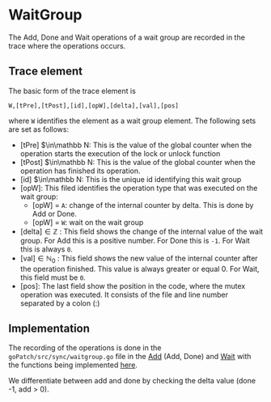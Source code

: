 # WaitGroup

The Add, Done and Wait operations of a wait group are recorded in the trace where the operations occurs.

## Trace element

The basic form of the trace element is

```
W,[tPre],[tPost],[id],[opW],[delta],[val],[pos]
```

where `W` identifies the element as a wait group element. The following sets are set as follows:

- [tPre] $\in\mathbb N: This is the value of the global counter when the operation starts
  the execution of the lock or unlock function
- [tPost] $\in\mathbb N: This is the value of the global counter when the operation has finished
  its operation.
- [id] $\in\mathbb N: This is the unique id identifying this wait group
- [opW]: This filed identifies the operation type that was executed on the wait group:
  - [opW] = `A`: change of the internal counter by delta. This is done by Add or Done.
  - [opW] = `W`: wait on the wait group
- [delta]$\in \mathbb Z$ : This field shows the change of the internal value of the wait group.
  For Add this is a positive number. For Done this is `-1`. For Wait this is always
  `0`.
- [val]$\in \mathbb N_0$ : This field shows the new value of the internal counter after the operation
  finished. This value is always greater or equal 0. For Wait, this field must be `0`.
- [pos]: The last field show the position in the code, where the mutex operation
  was executed. It consists of the file and line number separated by a colon (:)

## Implementation

The recording of the operations is done in the `goPatch/src/sync/waitgroup.go` file in the [Add](../../goPatch/src/sync/waitgroup.go#L53) (Add, Done) and [Wait](../../goPatch/src/sync/waitgroup.go#L138) with
the functions being implemented [here](../../goPatch/src/runtime/advocate_trace_waitgroup.go).

We differentiate between add and done by checking the delta value (done -1, add > 0).
